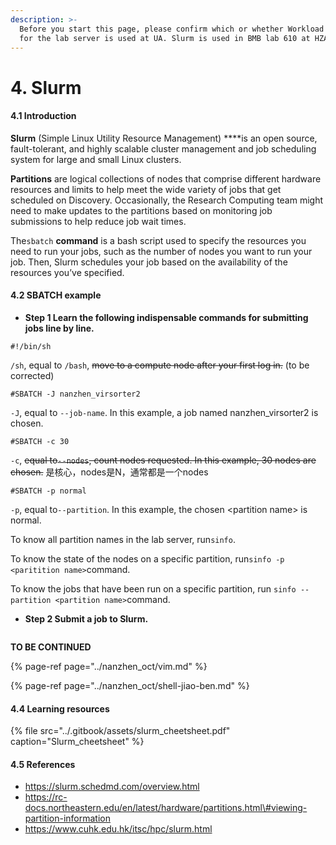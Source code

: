 ```yaml
---
description: >-
  Before you start this page, please confirm which or whether Workload Manager
  for the lab server is used at UA. Slurm is used in BMB lab 610 at HZAU.
---
```


# 4. Slurm

#### 4.1 Introduction

**Slurm** \(Simple Linux Utility Resource Management\) ****is an open source, fault-tolerant, and highly scalable cluster management and job scheduling system for large and small Linux clusters.

**Partitions** are logical collections of nodes that comprise different hardware resources and limits to help meet the wide variety of jobs that get scheduled on Discovery. Occasionally, the Research Computing team might need to make updates to the partitions based on monitoring job submissions to help reduce job wait times.

The`sbatch` **command** is a bash script used to specify the resources you need to run your jobs, such as the number of nodes you want to run your job. Then, Slurm schedules your job based on the availability of the resources you’ve specified.

#### 4.2 SBATCH example

* **Step 1 Learn the following indispensable commands for submitting jobs line by line.**

```text
#!/bin/sh
```

`/sh`, equal to `/bash`, ~~move to a compute node after your first log in.~~ \(to be corrected\)

```text
#SBATCH -J nanzhen_virsorter2
```

`-J`, equal to `--job-name`. In this example, a job named nanzhen\_virsorter2 is chosen.

```text
#SBATCH -c 30
```

`-c`, ~~equal to`--nodes`, count nodes requested. In this example, 30 nodes are chosen.~~ 是核心，nodes是N，通常都是一个nodes

```text
#SBATCH -p normal
```

`-p`, equal to`--partition`. In this example, the chosen &lt;partition name&gt; is normal.

To know all partition names in the lab server, run`sinfo`.

To know the state of the nodes on a specific partition, run`sinfo -p <paritition name>`command.

To know the jobs that have been run on a specific partition, run `sinfo --partition <partition name>`command.

* **Step 2 Submit a job to Slurm.**

```

```



**TO BE CONTINUED**

{% page-ref page="../nanzhen\_oct/vim.md" %}

{% page-ref page="../nanzhen\_oct/shell-jiao-ben.md" %}





#### 4.4 Learning resources

{% file src="../.gitbook/assets/slurm\_cheetsheet.pdf" caption="Slurm\_cheetsheet" %}

#### 4.5 References

* https://slurm.schedmd.com/overview.html
* https://rc-docs.northeastern.edu/en/latest/hardware/partitions.html\#viewing-partition-information
* https://www.cuhk.edu.hk/itsc/hpc/slurm.html



